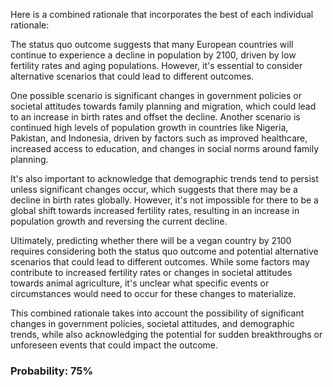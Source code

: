 Here is a combined rationale that incorporates the best of each individual rationale:

The status quo outcome suggests that many European countries will continue to experience a decline in population by 2100, driven by low fertility rates and aging populations. However, it's essential to consider alternative scenarios that could lead to different outcomes.

One possible scenario is significant changes in government policies or societal attitudes towards family planning and migration, which could lead to an increase in birth rates and offset the decline. Another scenario is continued high levels of population growth in countries like Nigeria, Pakistan, and Indonesia, driven by factors such as improved healthcare, increased access to education, and changes in social norms around family planning.

It's also important to acknowledge that demographic trends tend to persist unless significant changes occur, which suggests that there may be a decline in birth rates globally. However, it's not impossible for there to be a global shift towards increased fertility rates, resulting in an increase in population growth and reversing the current decline.

Ultimately, predicting whether there will be a vegan country by 2100 requires considering both the status quo outcome and potential alternative scenarios that could lead to different outcomes. While some factors may contribute to increased fertility rates or changes in societal attitudes towards animal agriculture, it's unclear what specific events or circumstances would need to occur for these changes to materialize.

This combined rationale takes into account the possibility of significant changes in government policies, societal attitudes, and demographic trends, while also acknowledging the potential for sudden breakthroughs or unforeseen events that could impact the outcome.

### Probability: 75%